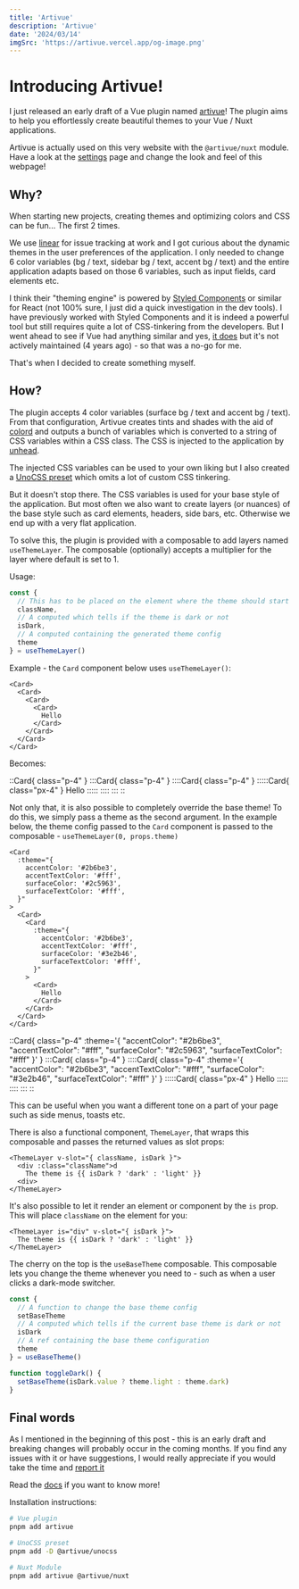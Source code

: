 ```yaml
---
title: 'Artivue'
description: 'Artivue'
date: '2024/03/14'
imgSrc: 'https://artivue.vercel.app/og-image.png'
---
```


# Introducing Artivue!

I just released an early draft of a Vue plugin named [artivue](https://artivue.vercel.app)!
The plugin aims to help you effortlessly create beautiful themes to your Vue / Nuxt applications.

Artivue is actually used on this very website with the `@artivue/nuxt` module. Have a look at the [settings](/settings) page and change the look and feel of this webpage!

## Why?

When starting new projects, creating themes and optimizing colors and CSS can be fun... The first 2 times.

We use [linear](https://linear.app/) for issue tracking at work and I got curious about the dynamic themes in the user preferences of the application. I only needed to change 6 color variables (bg / text, sidebar bg / text, accent bg / text) and the entire application adapts based on those 6 variables, such as input fields, card elements etc.

I think their "theming engine" is powered by [Styled Components](https://styled-components.com/) or similar for React (not 100% sure, I just did a quick investigation in the dev tools). I have previously worked with Styled Components and it is indeed a powerful tool but still requires quite a lot of CSS-tinkering from the developers. But I went ahead to see if Vue had anything similar and yes, [it does](https://github.com/styled-components/vue-styled-components) but it's not actively maintained (4 years ago) - so that was a no-go for me.

That's when I decided to create something myself.

## How?

The plugin accepts 4 color variables (surface bg / text and accent bg / text). From that configuration, Artivue creates tints and shades with the aid of [colord](https://colord.omgovich.ru/) and outputs a bunch of variables which is converted to a string of CSS variables within a CSS class.
The CSS is injected to the application by [unhead](https://unhead.unjs.io/).

The injected CSS variables can be used to your own liking but I also created a [UnoCSS preset](https://artivue.vercel.app/integrations/unocss.html) which omits a lot of custom CSS tinkering.

But it doesn't stop there. The CSS variables is used for your base style of the application. But most often we also want to create layers (or nuances) of the base style such as card elements, headers, side bars, etc. Otherwise we end up with a very flat application.

To solve this, the plugin is provided with a composable to add layers named `useThemeLayer`. The composable (optionally) accepts a multiplier for the layer where default is set to 1.

Usage:

```typescript
const {
  // This has to be placed on the element where the theme should start overriding
  className,
  // A computed which tells if the theme is dark or not
  isDark,
  // A computed containing the generated theme config
  theme
} = useThemeLayer()
```

Example - the `Card` component below uses `useThemeLayer()`:

```vue
<Card>
  <Card>
    <Card>
      <Card>
        Hello
      </Card>
    </Card>
  </Card>
</Card>
```

Becomes:

::Card{ class="p-4" }
:::Card{ class="p-4" }
::::Card{ class="p-4" }
:::::Card{ class="px-4" }
Hello
:::::
::::
:::
::

Not only that, it is also possible to completely override the base theme! To do this, we simply pass a theme as the second argument.
In the example below, the theme config passed to the `Card` component is passed to the composable - `useThemeLayer(0, props.theme)`

```vue
<Card
  :theme="{
    accentColor: '#2b6be3',
    accentTextColor: '#fff',
    surfaceColor: '#2c5963',
    surfaceTextColor: '#fff',
  }"
>
  <Card>
    <Card
      :theme="{
        accentColor: '#2b6be3',
        accentTextColor: '#fff',
        surfaceColor: '#3e2b46',
        surfaceTextColor: '#fff',
      }"
    >
      <Card>
        Hello
      </Card>
    </Card>
  </Card>
</Card>
```

::Card{ class="p-4" :theme='{ "accentColor": "#2b6be3", "accentTextColor": "#fff", "surfaceColor": "#2c5963", "surfaceTextColor": "#fff" }' }
:::Card{ class="p-4" }
::::Card{ class="p-4" :theme='{ "accentColor": "#2b6be3", "accentTextColor": "#fff", "surfaceColor": "#3e2b46", "surfaceTextColor": "#fff" }' }
:::::Card{ class="px-4" }
Hello
:::::
::::
:::
::

This can be useful when you want a different tone on a part of your page such as side menus, toasts etc.

There is also a functional component, `ThemeLayer`, that wraps this composable and passes the returned values as slot props:

```vue
<ThemeLayer v-slot="{ className, isDark }">
  <div :class="className">d
    The theme is {{ isDark ? 'dark' : 'light' }}
  <div>
</ThemeLayer>
```

It's also possible to let it render an element or component by the `is` prop. This will place `className` on the element for you:

```vue
<ThemeLayer is="div" v-slot="{ isDark }">
  The theme is {{ isDark ? 'dark' : 'light' }}
</ThemeLayer>
```

The cherry on the top is the `useBaseTheme` composable. This composable lets you change the theme whenever you need to - such as when a user clicks a dark-mode switcher.

```typescript
const {
  // A function to change the base theme config
  setBaseTheme
  // A computed which tells if the current base theme is dark or not
  isDark
  // A ref containing the base theme configuration
  theme
} = useBaseTheme()

function toggleDark() {
  setBaseTheme(isDark.value ? theme.light : theme.dark)
}
```

## Final words

As I mentioned in the beginning of this post - this is an early draft and breaking changes will probably occur in the coming months.
If you find any issues with it or have suggestions, I would really appreciate if you would take the time and [report it](https://github.com/Eschricht/artivue/issues)

Read the [docs](https://artivue.vercel.app) if you want to know more!

Installation instructions:

```bash
# Vue plugin
pnpm add artivue

# UnoCSS preset
pnpm add -D @artivue/unocss

# Nuxt Module
pnpm add artivue @artivue/nuxt
```
